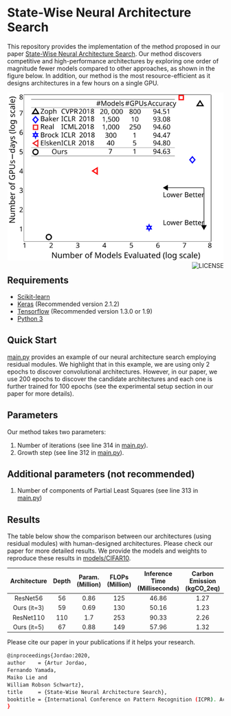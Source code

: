 # State-Wise Neural Architecture Search
This repository provides the implementation of the method proposed in our paper [State-Wise Neural Architecture Search](https://arxiv.org/pdf/2004.11178.pdf). Our method discovers competitive and high-performance architectures by exploring one order of magnitude fewer models compared to other approaches, as shown in the figure below. In addition, our method is the most resource-efficient as it designs architectures in a few hours on a single GPU.

<img src="/Figures/Main2.svg">

<img src="https://img.shields.io/badge/license-MIT-blue.svg" alt="LICENSE" align="right">

## Requirements
- [Scikit-learn](http://scikit-learn.org/stable/)
- [Keras](https://github.com/fchollet/keras) (Recommended version 2.1.2)
- [Tensorflow](https://www.tensorflow.org/) (Recommended version 1.3.0 or 1.9)
- [Python 3](https://www.python.org/)

## Quick Start
[main.py](main.py) provides an example of our neural architecture search employing residual modules. We highlight that in this example, we are using only 2 epochs to discover convolutional architectures. However, in our paper, we use 200 epochs to discover the candidate architectures and each one is further trained for 100 epochs (see the experimental setup section in our paper for more details).

## Parameters
Our method takes two parameters:
1. Number of iterations (see line 314 in [main.py](main.py)).
2. Growth step (see line 312 in [main.py](main.py)).
## Additional parameters (not recommended)
1. Number of components of Partial Least Squares (see line 313 in [main.py](main.py))

## Results
The table below show the comparison between our architectures (using residual modules) with human-designed architectures. Please check our paper for more detailed results. We provide the models and weights to reproduce these results in [models/CIFAR10](models/CIFAR10).

| Architecture | Depth | Param. (Million) | FLOPs (Million) | Inference Time (Milliseconds) | Carbon Emission (kgCO_2eq) | Accuracy CIFAR-10 |
|:------------:|:-----:|:----------------:|:---------------:|:-----------------------------:|:--------------------------:|:-----------------:|
|   ResNet56   |   56  |       0.86       |       125       |             46.86             |            1.27            |       93.03       |
|  Ours (it=3) |   59  |       0.69       |       130       |             50.16             |            1.23            |       93.36       |
|   ResNet110  |  110  |        1.7       |       253       |             90.33             |            2.26            |       93.57       |
|  Ours (it=5) |   67  |       0.88       |       149       |             57.96             |            1.32            |       94.27       |

Please cite our paper in your publications if it helps your research.
```bash
@inproceedings{Jordao:2020,
author    = {Artur Jordao,
Fernando Yamada,
Maiko Lie and
William Robson Schwartz},
title     = {State-Wise Neural Architecture Search},
booktitle = {International Conference on Pattern Recognition (ICPR). Accepted for publication.},
}
```
